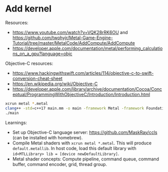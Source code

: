 # Add kernel

Resources:
- https://www.youtube.com/watch?v=VQK28rRK6OU and https://github.com/twohyjr/Metal-Game-Engine-Tutorial/tree/master/MetalCode/AddCompute/AddCompute
- https://developer.apple.com/documentation/metal/performing_calculations_on_a_gpu?language=objc

Objective-C resources:
- https://www.hackingwithswift.com/articles/114/objective-c-to-swift-conversion-cheat-sheet
- https://en.wikipedia.org/wiki/Objective-C
- https://developer.apple.com/library/archive/documentation/Cocoa/Conceptual/ProgrammingWithObjectiveC/Introduction/Introduction.html

```bash
xcrun metal *.metal
clang++ -std=c++17 main.mm -o main -framework Metal -framework Foundation
./main
```

Learnings:
- Set up Objective-C language server: https://github.com/MaskRay/ccls (can be installed with homebrew).
- Compile Metal shaders with `xcrun metal *.metal`. This will produce `default.metallib`. In host code, load this default library with `id<MTLLibrary> lib = [device newDefaultLibrary]`.
- Metal shader concepts: Compute pipeline, command queue, command buffer, command encoder, grid, thread group.
